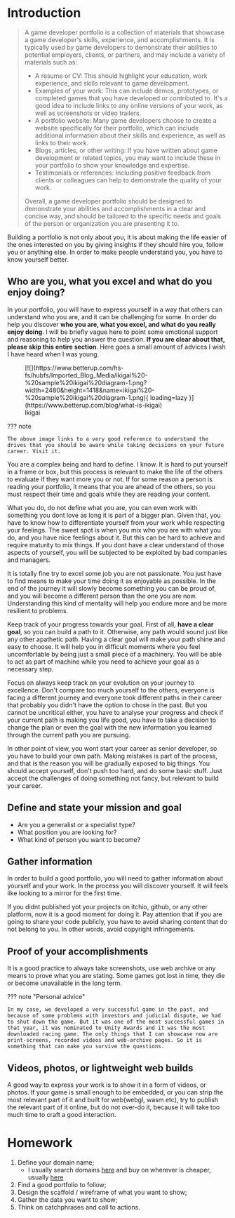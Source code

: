 # Introduction

> A game developer portfolio is a collection of materials that showcase a game developer's skills, experience, and 
  accomplishments. It is typically used by game developers to demonstrate their abilities to potential employers, 
  clients, or partners, and may include a variety of materials such as:
>
> - A resume or CV: This should highlight your education, work experience, and skills relevant to game development.
> - Examples of your work: This can include demos, prototypes, or completed games that you have developed or 
  contributed to. It's a good idea to include links to any online versions of your work, as well as screenshots or video trailers.
> - A portfolio website: Many game developers choose to create a website specifically for their portfolio, which can 
  include additional information about their skills and experience, as well as links to their work.
> - Blogs, articles, or other writing: If you have written about game development or related topics, you may want to 
  include these in your portfolio to show your knowledge and expertise.
> - Testimonials or references: Including positive feedback from clients or colleagues can help to demonstrate the 
  quality of your work.
>
> Overall, a game developer portfolio should be designed to demonstrate your abilities and accomplishments in a 
  clear and concise way, and should be tailored to the specific needs and goals of the person or organization you 
  are presenting it to.

Building a portfolio is not only about you, it is about making the life easier of the ones interested on you by 
giving insights if they should hire you, follow you or anything else. In order to make people understand you, you 
have to know yourself better.

## Who are you, what you excel and what do you enjoy doing?

In your portfolio, you will have to express yourself in a way that others can understand who you are, and it can be 
challenging for some. In order do help you discover **who you are, what you excel, and what do you really enjoy 
doing**. I will be briefly vague here to point some emotional support and reasoning to help you answer the question. 
**If you are clear about that, please skip this entire section**. Here goes a small amount of advices I wish I have 
heard when I was young.

<figure markdown>
  [![](https://www.betterup.com/hs-fs/hubfs/Imported_Blog_Media/ikigai%20-%20sample%20ikigai%20diagram-1.png?width=2480&height=1418&name=ikigai%20-%20sample%20ikigai%20diagram-1.png){ loading=lazy }](https://www.betterup.com/blog/what-is-ikigai)
  <figcaption>Ikigai</figcaption>
</figure>

??? note

    The above image links to a very good reference to understand the drives that you should be aware while taking decisions on your future career. Visit it.

You are a complex being and hard to define. I know. It is hard to put yourself in a frame or box, but this process is 
relevant to make the life of the others to evaluate if they want more you or not. If for some reason a person is 
reading your portfolio, it means that you are ahead of the others, so you must respect their time and goals while 
they are reading your content.

What you do, do not define what you are, you can even work with something you dont love as long it is part of a bigger 
plan. Given that, you have to know how to differentiate yourself from your work while respecting your 
feelings. The sweet spot is when you mix who you are with what you do, and you have nice feelings about it. But this 
can be hard to achieve and require maturity to mix things. If you dont have a clear understand of those aspects of 
yourself, you will be subjected to be exploited by bad companies and managers.

It is totally fine try to excel some job you are not passionate. You just have to find means to make your time 
doing it as enjoyable as possible. In the end of the journey it will slowly become something you can be proud of, 
and you will become a different person than the one you are now. Understanding this kind of mentality will help you 
endure more and be more resilient to problems. 

Keep track of your progress towards your goal. First of all, **have a clear goal**, so you can build a path to it. 
Otherwise, any path would sound just like any other apathetic path. Having a clear goal will make your path 
shine and easy to choose. It will help you in difficult moments where you feel uncomfortable by being just a small 
piece of a machinery. You will be able to act as part of machine while you need to achieve your goal as a necessary 
step.

Focus on always keep track on your evolution on your journey to excellence. Don't compare too much yourself to the 
others, everyone is facing a different journey and everyone took different paths in their career that probably you 
didn't have the option to chose in the past. But you cannot be uncritical either, you have to analyse your progress and 
check if your current path is making you life good, you have to take a decision to change the plan or even the goal 
with the new information you learned through the current path you are pursuing.

In other point of view, you wont start your career as senior developer, so you have to build your own path. Making 
mistakes is part of the process, and that is the reason you will be gradually exposed to big things. You should 
accept yourself, don't push too hard, and do some basic stuff. Just accept the challenges of doing something not 
fancy, but relevant to build your career.

## Define and state your mission and goal
- Are you a generalist or a specialist type?
- What position you are looking for?
- What kind of person you want to become?

## Gather information

In order to build a good portfolio, you will need to gather information about yourself and your work. In the process 
you will discover yourself. It will feels like looking to a mirror for the first time.

If you didnt published yot your projects on itchio, github, or any other platform, now it is a good moment for doing it. Pay attention that if you are going to share your code publicly, you have to avoid sharing content that do not belong to you. In other words, avoid copyright infringements. 

## Proof of your accomplishments

It is a good practice to always take screenshots, use web archive or any means to prove what you are stating. Some games got lost in time, they die or become unavailable in the long term.

??? note "Personal advice" 

    In my case, we developed a very successful game in the past, and because of some problems with investors and judicial dispute, we had to shut down the game. But it was one of the most successful games in that year, it was nominated to Unity Awards and it was the most downloaded racing game. The only things that I can showcase now are print-screens, recorded videos and web-archive pages. So it is something that can make you survive the questions.

## Videos, photos, or lightweight web builds

A good way to express your work is to show it in a form of videos, or photos. If your game is small enough to be embedded, or you can strip the most relevant part of it and built for web(webgl, wasm etc), try to publish the relevant part of it online, but do not over-do it, because it will take too much time to craft a good interaction.

# Homework

1. Define your domain name;
    - I usually search domains [here](https://iwantmyname.com/) and buy on wherever is cheaper, usually [here](https://godaddy.com/) 
2. Find a good portfolio to follow;
3. Design the scaffold / wireframe of what you want to show; 
4. Gather the data you want to show;
5. Think on catchphrases and call to actions.
